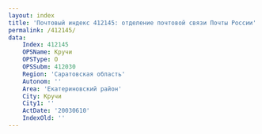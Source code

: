 ```yaml
---
layout: index
title: 'Почтовый индекс 412145: отделение почтовой связи Почты России'
permalink: /412145/
data:
    Index: 412145
    OPSName: Кручи
    OPSType: О
    OPSSubm: 412030
    Region: 'Саратовская область'
    Autonom: ''
    Area: 'Екатериновский район'
    City: Кручи
    City1: ''
    ActDate: '20030610'
    IndexOld: ''
---
```

